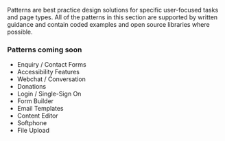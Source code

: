 Patterns are best practice design solutions for specific user-focused tasks and page types. All of the patterns in this section are supported by written guidance and contain coded examples and open source libraries where possible.

### Patterns coming soon

- Enquiry / Contact Forms
- Accessibility Features
- Webchat / Conversation
- Donations
- Login / Single-Sign On
- Form Builder
- Email Templates
- Content Editor
- Softphone
- File Upload
